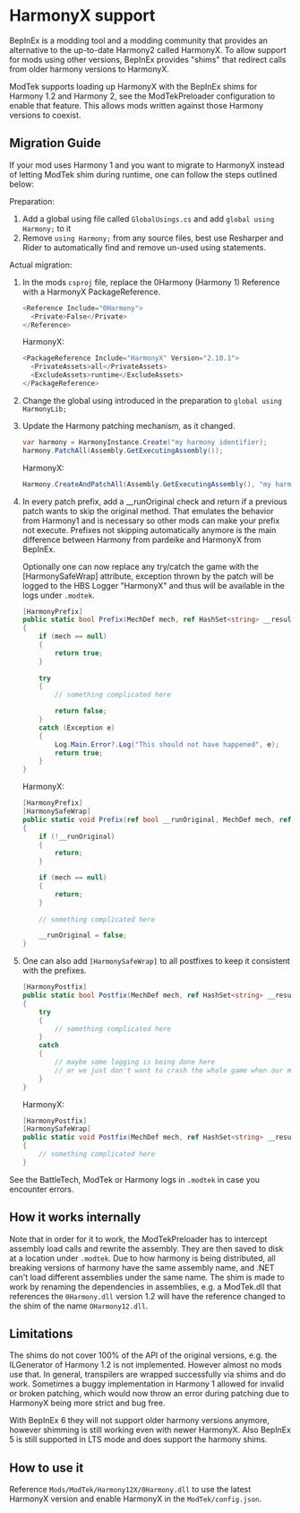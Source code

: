 # HarmonyX support

BepInEx is a modding tool and a modding community that provides an alternative to the up-to-date Harmony2 called HarmonyX.
To allow support for mods using other versions, BepInEx provides "shims" that redirect calls from older harmony versions to HarmonyX.

ModTek supports loading up HarmonyX with the BepInEx shims for Harmony 1.2 and Harmony 2, see the ModTekPreloader configuration to enable that feature.
This allows mods written against those Harmony versions to coexist.

## Migration Guide

If your mod uses Harmony 1 and you want to migrate to HarmonyX instead of letting ModTek shim during runtime, one can follow the steps outlined below:

Preparation:
1. Add a global using file called `GlobalUsings.cs` and add `global using Harmony;` to it
2. Remove `using Harmony;` from any source files, best use Resharper and Rider to automatically find and remove un-used using statements.

Actual migration:
1. In the mods `csproj` file, replace the 0Harmony (Harmony 1) Reference with a HarmonyX PackageReference.
    ```csharp
    <Reference Include="0Harmony">
      <Private>False</Private>
    </Reference>
    ```
    HarmonyX:
    ```csharp
    <PackageReference Include="HarmonyX" Version="2.10.1">
      <PrivateAssets>all</PrivateAssets>
      <ExcludeAssets>runtime</ExcludeAssets>
    </PackageReference>
    ```
2. Change the global using introduced in the preparation to `global using HarmonyLib;`
3. Update the Harmony patching mechanism, as it changed.
   ```csharp
   var harmony = HarmonyInstance.Create("my harmony identifier);
   harmony.PatchAll(Assembly.GetExecutingAssembly());
   ```
   HarmonyX:
   ```csharp
   Harmony.CreateAndPatchAll(Assembly.GetExecutingAssembly(), "my harmony identifier");
   ```
4. In every patch prefix, add a __runOriginal check and return if a previous patch wants to skip the original method.
   That emulates the behavior from Harmony1 and is necessary so other mods can make your prefix not execute.
   Prefixes not skipping automatically anymore is the main difference between Harmony from pardeike and HarmonyX from BepInEx.
   
   Optionally one can now replace any try/catch the game with the [HarmonySafeWrap] attribute, exception thrown by the patch will be logged
   to the HBS Logger "HarmonyX" and thus will be available in the logs under `.modtek`.
   ```csharp
   [HarmonyPrefix]
   public static bool Prefix(MechDef mech, ref HashSet<string> __result)
   {
       if (mech == null)
       {
           return true;
       }
     
       try
       {
           // something complicated here
   
           return false;
       }
       catch (Exception e)
       {
           Log.Main.Error?.Log("This should not have happened", e);
           return true;
       }
   }
   ```
   HarmonyX:
   ```csharp
   [HarmonyPrefix]
   [HarmonySafeWrap]
   public static void Prefix(ref bool __runOriginal, MechDef mech, ref HashSet<string> __result)
   {
       if (!__runOriginal)
       {
           return;
       }
   
       if (mech == null)
       {
           return;
       }
     
       // something complicated here
   
       __runOriginal = false;
   }
   ```
5. One can also add `[HarmonySafeWrap]` to all postfixes to keep it consistent with the prefixes.
   ```csharp
   [HarmonyPostfix]
   public static bool Postfix(MechDef mech, ref HashSet<string> __result)
   {
       try
       {
           // something complicated here
       }
       catch
       {
           // maybe some logging is being done here
           // or we just don't want to crash the whole game when our mod misbehaves
       }
   }
   ```
   HarmonyX:
   ```csharp
   [HarmonyPostfix]
   [HarmonySafeWrap]
   public static void Postfix(MechDef mech, ref HashSet<string> __result)
   {
       // something complicated here
   }
   ```

See the BattleTech, ModTek or Harmony logs in `.modtek` in case you encounter errors.

## How it works internally

Note that in order for it to work, the ModTekPreloader has to intercept assembly load calls and rewrite the assembly. They are then saved to disk
at a location under `.modtek`. Due to how harmony is being distributed, all breaking versions of harmony have the same assembly name, and .NET can't load
different assemblies under the same name. The shim is made to work by renaming the dependencies in assemblies, e.g. a ModTek.dll that references
the `0Harmony.dll` version 1.2 will have the reference changed to the shim of the name `OHarmony12.dll`.

## Limitations

The shims do not cover 100% of the API of the original versions, e.g. the ILGenerator of Harmony 1.2 is not implemented.
However almost no mods use that. In general, transpilers are wrapped successfully via shims and do work. Sometimes a buggy
implementation in Harmony 1 allowed for invalid or broken patching, which would now throw an error during patching due to 
HarmonyX being more strict and bug free.

With BepInEx 6 they will not support older harmony versions anymore, however shimming is still working even with newer HarmonyX.
Also BepInEx 5 is still supported in LTS mode and does support the harmony shims.

## How to use it

Reference `Mods/ModTek/Harmony12X/0Harmony.dll` to use the latest HarmonyX version and enable HarmonyX in the `ModTek/config.json`.
